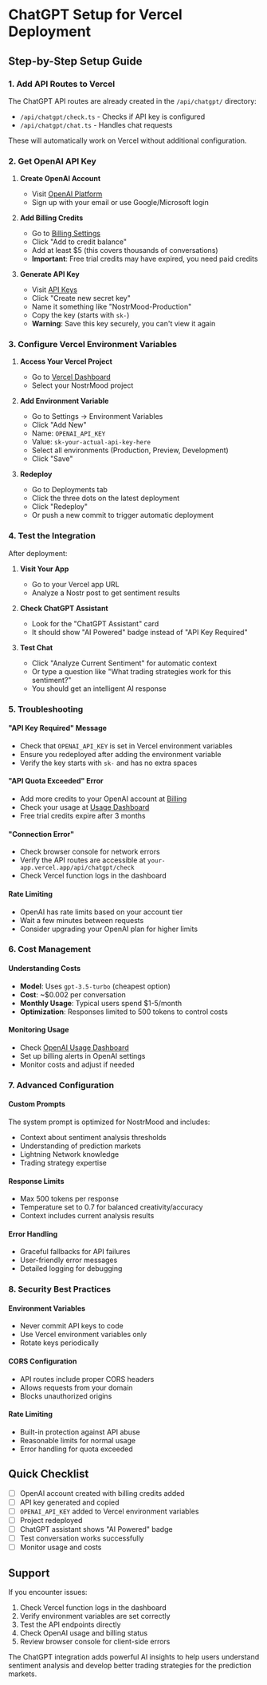 # ChatGPT Setup for Vercel Deployment

## Step-by-Step Setup Guide

### 1. Add API Routes to Vercel

The ChatGPT API routes are already created in the `/api/chatgpt/` directory:
- `/api/chatgpt/check.ts` - Checks if API key is configured
- `/api/chatgpt/chat.ts` - Handles chat requests

These will automatically work on Vercel without additional configuration.

### 2. Get OpenAI API Key

1. **Create OpenAI Account**
   - Visit [OpenAI Platform](https://platform.openai.com/signup)
   - Sign up with your email or use Google/Microsoft login

2. **Add Billing Credits**
   - Go to [Billing Settings](https://platform.openai.com/settings/organization/billing)
   - Click "Add to credit balance"
   - Add at least $5 (this covers thousands of conversations)
   - **Important**: Free trial credits may have expired, you need paid credits

3. **Generate API Key**
   - Visit [API Keys](https://platform.openai.com/api-keys)
   - Click "Create new secret key"
   - Name it something like "NostrMood-Production"
   - Copy the key (starts with `sk-`)
   - **Warning**: Save this key securely, you can't view it again

### 3. Configure Vercel Environment Variables

1. **Access Your Vercel Project**
   - Go to [Vercel Dashboard](https://vercel.com/dashboard)
   - Select your NostrMood project

2. **Add Environment Variable**
   - Go to Settings → Environment Variables
   - Click "Add New"
   - Name: `OPENAI_API_KEY`
   - Value: `sk-your-actual-api-key-here`
   - Select all environments (Production, Preview, Development)
   - Click "Save"

3. **Redeploy**
   - Go to Deployments tab
   - Click the three dots on the latest deployment
   - Click "Redeploy"
   - Or push a new commit to trigger automatic deployment

### 4. Test the Integration

After deployment:

1. **Visit Your App**
   - Go to your Vercel app URL
   - Analyze a Nostr post to get sentiment results

2. **Check ChatGPT Assistant**
   - Look for the "ChatGPT Assistant" card
   - It should show "AI Powered" badge instead of "API Key Required"

3. **Test Chat**
   - Click "Analyze Current Sentiment" for automatic context
   - Or type a question like "What trading strategies work for this sentiment?"
   - You should get an intelligent AI response

### 5. Troubleshooting

#### "API Key Required" Message
- Check that `OPENAI_API_KEY` is set in Vercel environment variables
- Ensure you redeployed after adding the environment variable
- Verify the key starts with `sk-` and has no extra spaces

#### "API Quota Exceeded" Error
- Add more credits to your OpenAI account at [Billing](https://platform.openai.com/settings/organization/billing)
- Check your usage at [Usage Dashboard](https://platform.openai.com/usage)
- Free trial credits expire after 3 months

#### "Connection Error"
- Check browser console for network errors
- Verify the API routes are accessible at `your-app.vercel.app/api/chatgpt/check`
- Check Vercel function logs in the dashboard

#### Rate Limiting
- OpenAI has rate limits based on your account tier
- Wait a few minutes between requests
- Consider upgrading your OpenAI plan for higher limits

### 6. Cost Management

#### Understanding Costs
- **Model**: Uses `gpt-3.5-turbo` (cheapest option)
- **Cost**: ~$0.002 per conversation
- **Monthly Usage**: Typical users spend $1-5/month
- **Optimization**: Responses limited to 500 tokens to control costs

#### Monitoring Usage
- Check [OpenAI Usage Dashboard](https://platform.openai.com/usage)
- Set up billing alerts in OpenAI settings
- Monitor costs and adjust if needed

### 7. Advanced Configuration

#### Custom Prompts
The system prompt is optimized for NostrMood and includes:
- Context about sentiment analysis thresholds
- Understanding of prediction markets
- Lightning Network knowledge
- Trading strategy expertise

#### Response Limits
- Max 500 tokens per response
- Temperature set to 0.7 for balanced creativity/accuracy
- Context includes current analysis results

#### Error Handling
- Graceful fallbacks for API failures
- User-friendly error messages
- Detailed logging for debugging

### 8. Security Best Practices

#### Environment Variables
- Never commit API keys to code
- Use Vercel environment variables only
- Rotate keys periodically

#### CORS Configuration
- API routes include proper CORS headers
- Allows requests from your domain
- Blocks unauthorized origins

#### Rate Limiting
- Built-in protection against API abuse
- Reasonable limits for normal usage
- Error handling for quota exceeded

## Quick Checklist

- [ ] OpenAI account created with billing credits added
- [ ] API key generated and copied
- [ ] `OPENAI_API_KEY` added to Vercel environment variables
- [ ] Project redeployed
- [ ] ChatGPT assistant shows "AI Powered" badge
- [ ] Test conversation works successfully
- [ ] Monitor usage and costs

## Support

If you encounter issues:

1. Check Vercel function logs in the dashboard
2. Verify environment variables are set correctly
3. Test the API endpoints directly
4. Check OpenAI usage and billing status
5. Review browser console for client-side errors

The ChatGPT integration adds powerful AI insights to help users understand sentiment analysis and develop better trading strategies for the prediction markets.